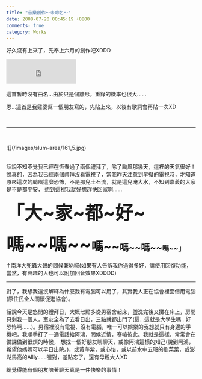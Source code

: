 ```yaml
---
title: "音樂創作～未命名～"
date: 2008-07-20 00:45:19 +0800
comments: true
category: Works
---
```

<p>好久沒有上來了，先奉上六月的創作吧XDDD</p><p><iframe marginwidth="0" marginheight="0" src="http://vlog.xuite.net/vlog/guest/external.php?media_id=NFVvZURwLTEyNjAwMDIuZmx2&pt=2&ar=0&as=0" frameborder="0" width="185" scrolling="no" height="65"></iframe></p><p>這首暫時沒有曲名...由於只是個雛形，重錄的機率也很大......</p><p>恩...這首是我雞婆幫一個朋友寫的，先貼上來，以後有歌詞會再貼一次XD</p><p>&nbsp;</p><hr /><p>&nbsp;</p><p>![](/images/slum-area/161_5.jpg)<br /><br /></p><p>話說不知不覺我已經在恆春過了兩個禮拜了，除了颱風那幾天，這裡的天氣很好！說真的，因為我已經兩個禮拜沒看電視了，當我昨天注意到早餐的電視時，才知道原來這次的颱風這麼恐怖，不是那兒土石流，就是這兒淹大水，不知到嘉義的大家是不是都平安， 想到這裡我就好想趕快回家啊......</p><p><strong><font size="7">「</font><font size="7">大~</font></strong><strong><font size="7">家~都~好~</font></strong></p><p><strong><font size="7">嗎~~嗎~~</font><font size="6">嗎~~</font><font size="5">嗎~~嗎~~</font><font size="4">嗎~~</font><font size="4">」</font></strong></p><p>↑南洋大兜蟲大聲的問候兼吶喊(如果有人告訴我你過得多好，請使用回復功能，當然，有興趣的人也可以附加回音效果XDDDD)</p><hr /><p>對了，我想我還沒解釋為什麼我有電腦可以用了，其實我人正在協會裡面借用電腦(原住民全人關懷促進協會)。</p><p>話說今天是悠閒的禮拜日，大概七點多從男宿舍起床，盥洗完後又攤在床上，房間只剩我一個人，室友全為了去看日出，三點就都出門了(這...這就是大學生嗎...好恐怖啊......)。男宿裡沒有電視、沒有電腦，唯一可以娛樂的我想就只有身邊的手機吧，我順手打了一通電話給阿鴻，問候近情，寒喧彼此。我就是這樣，常常會在備課備到很煩的時候， 想找一個好朋友聊聊天，或像阿鴻這樣的知己(說到阿鴻，希望他媽媽可以早日出院。)，或黃芊紫，或心怡，或以前水中五班的劉菜菜，或澎湖馬高的Allly......喔對，差點忘了，還有母親大人XD</p><p>總覺得能有個朋友陪著聊天真是一件快樂的事情！</p>

